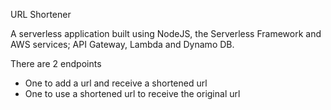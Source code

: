 URL Shortener

A serverless application built using NodeJS, the Serverless Framework and AWS services; API Gateway, Lambda and Dynamo DB.

There are 2 endpoints
* One to add a url and receive a shortened url
* One to use a shortened url to receive the original url